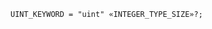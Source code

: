 <!-- This file is generated automatically by infrastructure scripts. Please don't edit by hand. -->

```{ .ebnf .slang-ebnf #UINT_KEYWORD }
UINT_KEYWORD = "uint" «INTEGER_TYPE_SIZE»?;
```
